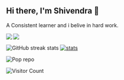 ## Hi there, I'm Shivendra 👋
A Consistent learner and i belive in hard work.


<img src='https://github-readme-stats.vercel.app/api?username=skjha1&show_icons=true&theme=tokyonight&count_private=true&line_height=40'  align="left" />
<img src='https://github-readme-stats.vercel.app/api/top-langs/?username=skjha1&theme=tokyonight&hide_langs_below=4' align="middle" />



![GitHub streak stats](https://github-readme-streak-stats.herokuapp.com/?user=skjha1)
[![stats](https://github-readme-stats.vercel.app/api/wakatime?username=skjha1)](https://github.com/skjha1/Placement)


![Pop repo ](https://github-readme-stats.anuraghazra1.vercel.app/api/pin/?username=skjha1&repo=Data-Structure-Algorithm&theme=great-gatsby)

![Visitor Count](https://profile-counter.glitch.me/skjha1/count.svg)


